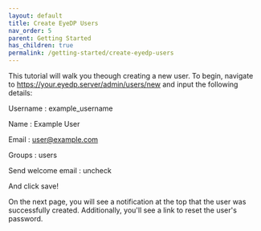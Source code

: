 ```yaml
---
layout: default
title: Create EyeDP Users
nav_order: 5
parent: Getting Started
has_children: true
permalink: /getting-started/create-eyedp-users
---
```


This tutorial will walk you theough creating a new user. To begin, navigate to https://your.eyedp.server/admin/users/new and input the following details:

Username
: example_username

Name
: Example User

Email
: user@example.com

Groups
: users

Send welcome email
: uncheck

And click save!

On the next page, you will see a notification at the top that the user was successfully created. Additionally, you'll see a link to reset the user's password.